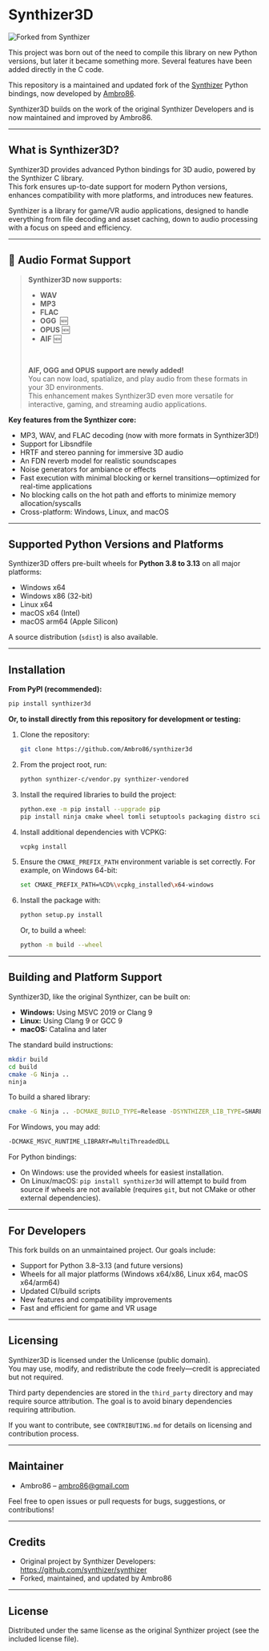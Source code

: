 # Synthizer3D

![Forked from Synthizer](https://img.shields.io/badge/forked%20from-synthizer-blue)

This project was born out of the need to compile this library on new Python versions, but later it became something more. Several features have been added directly in the C code.

This repository is a maintained and updated fork of the [Synthizer](https://github.com/synthizer/synthizer) Python bindings, now developed by [Ambro86](https://github.com/Ambro86).

Synthizer3D builds on the work of the original Synthizer Developers and is now maintained and improved by Ambro86.

---

## What is Synthizer3D?

Synthizer3D provides advanced Python bindings for 3D audio, powered by the Synthizer C library.  
This fork ensures up-to-date support for modern Python versions, enhances compatibility with more platforms, and introduces new features.

Synthizer is a library for game/VR audio applications, designed to handle everything from file decoding and asset caching, down to audio processing with a focus on speed and efficiency.

---

## 🚀 **Audio Format Support**

> **Synthizer3D now supports:**
>
> - **WAV**
> - **MP3**
> - **FLAC**
> - **OGG**  🆕
> - **OPUS** 🆕
> - **AIF** 🆕
>
> <br>
>
> **AIF, OGG and OPUS support are newly added!**  
> You can now load, spatialize, and play audio from these formats in your 3D environments.  
> This enhancement makes Synthizer3D even more versatile for interactive, gaming, and streaming audio applications.

**Key features from the Synthizer core:**
- MP3, WAV, and FLAC decoding (now with more formats in Synthizer3D!)
- Support for Libsndfile
- HRTF and stereo panning for immersive 3D audio
- An FDN reverb model for realistic soundscapes
- Noise generators for ambiance or effects
- Fast execution with minimal blocking or kernel transitions—optimized for real-time applications
- No blocking calls on the hot path and efforts to minimize memory allocation/syscalls
- Cross-platform: Windows, Linux, and macOS

---

## Supported Python Versions and Platforms

Synthizer3D offers pre-built wheels for **Python 3.8 to 3.13** on all major platforms:

- Windows x64
- Windows x86 (32-bit)
- Linux x64
- macOS x64 (Intel)
- macOS arm64 (Apple Silicon)

A source distribution (`sdist`) is also available.

---

## Installation

**From PyPI (recommended):**
```sh
pip install synthizer3d
```

**Or, to install directly from this repository for development or testing:**

1. Clone the repository:
    ```sh
    git clone https://github.com/Ambro86/synthizer3d
    ```

2. From the project root, run:
    ```sh
    python synthizer-c/vendor.py synthizer-vendored
    ```

3. Install the required libraries to build the project:
    ```sh
    python.exe -m pip install --upgrade pip
    pip install ninja cmake wheel tomli setuptools packaging distro scikit-build cython
    ```

4. Install additional dependencies with VCPKG:
    ```sh
    vcpkg install
    ```

5. Ensure the `CMAKE_PREFIX_PATH` environment variable is set correctly. For example, on Windows 64-bit:
    ```sh
    set CMAKE_PREFIX_PATH=%CD%\vcpkg_installed\x64-windows
    ```

6. Install the package with:
    ```sh
    python setup.py install
    ```
    Or, to build a wheel:
    ```sh
    python -m build --wheel
    ```

---

## Building and Platform Support

Synthizer3D, like the original Synthizer, can be built on:

- **Windows:** Using MSVC 2019 or Clang 9
- **Linux:** Using Clang 9 or GCC 9
- **macOS:** Catalina and later

The standard build instructions:
```sh
mkdir build
cd build
cmake -G Ninja ..
ninja
```

To build a shared library:
```sh
cmake -G Ninja .. -DCMAKE_BUILD_TYPE=Release -DSYNTHIZER_LIB_TYPE=SHARED
```

For Windows, you may add:
```sh
-DCMAKE_MSVC_RUNTIME_LIBRARY=MultiThreadedDLL
```

For Python bindings:
- On Windows: use the provided wheels for easiest installation.
- On Linux/macOS: `pip install synthizer3d` will attempt to build from source if wheels are not available (requires `git`, but not CMake or other external dependencies).

---

## For Developers

This fork builds on an unmaintained project. Our goals include:

- Support for Python 3.8–3.13 (and future versions)
- Wheels for all major platforms (Windows x64/x86, Linux x64, macOS x64/arm64)
- Updated CI/build scripts
- New features and compatibility improvements
- Fast and efficient for game and VR usage

---

## Licensing

Synthizer3D is licensed under the Unlicense (public domain).  
You may use, modify, and redistribute the code freely—credit is appreciated but not required.

Third party dependencies are stored in the `third_party` directory and may require source attribution. The goal is to avoid binary dependencies requiring attribution.

If you want to contribute, see `CONTRIBUTING.md` for details on licensing and contribution process.

---

## Maintainer

- Ambro86 – ambro86@gmail.com

Feel free to open issues or pull requests for bugs, suggestions, or contributions!

---

## Credits

- Original project by Synthizer Developers: https://github.com/synthizer/synthizer
- Forked, maintained, and updated by Ambro86

---

## License

Distributed under the same license as the original Synthizer project (see the included license file).
